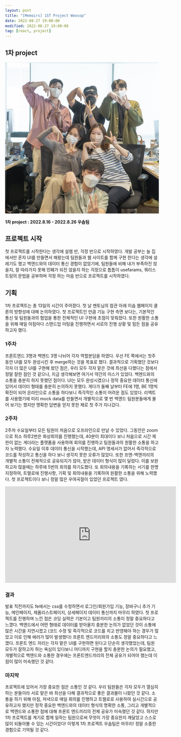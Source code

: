 ```yaml
---
layout: post
title: "[Memoirs] 1ST Project Woosop"
date: 2022-08-27 19:00:00
modified: 2022-08-27 19:00:00
tag: [react, project]
---
```


## 1차 project 

![우솝팀](/images/post/wecode-1st-project-img01.jpeg)

**1차 project : 2022.8.16 - 2022.8.26 우솝팀**

## 프로젝트 시작

첫 프로젝트를 시작한다는 생각에 설렘 반, 걱정 반으로 시작하였다. 개발 공부는 늘 집에서만 혼자 UI를 만들면서 해왔는데 팀원들과 웹 사이트를 함께 구현 한다는 생각에 설레기도 했고 백엔드와의 데이터 통신 경험이 없었기에, 팀원들에 비해 내가 부족하진 않을지, 잘 따라가지 못해 민폐가 되진 않을지 하는 걱정으로 틈틈이 usefarams, 쿼리스트링의 문법을 공부하며 걱정 하는 마음 반으로 프로젝트를 시작하였다.

## 기획

1차 프로젝트는 총 13일의 시간이 주어졌다.
첫 날 멘토님의 참관 아래 이솝 웹페이지 클론의 방향성에 대해 논의하였다. 첫 프로젝트인 만큼 기능 구현 측면 보다는, 기본적인 통신 및 팀원들과의 협업을 통한 전체적인 UI 구현에 초점이 맞춰졌다. 또한 원활한 소통을 위해 매일 아침마다 스탠드업 미팅을 진행하면서 서로의 진행 상황 및 힘든 점을 공유하고자 했다.

### 1주차

프론트엔드 3명과 백엔드 3명 나뉘어 각자 역할분담을 하였다. 우선 FE 쪽에서는 첫주 동안 UI를 모두 완성시킨 후 merge하는 것을 목표로 했다. 결과적으로 기획했던 것보다 각자 더 많은 UI를 구현해 왔던 점은, 우리 모두 각자 맡은 것에 최선을 다했다는 점에서 정말 잘한 점인 것 같으나, 지금 생각해보면 여기서 약간의 미스가 있었다. 백엔드와의 소통을 충분히 하지 못했던 점이다. UI는 모두 완성시켰으나 정작 중요한 데이터 통신에 있어서 데이터 형태를 충분히 논의하지 못했다. 게다가 둘째 날부터 FE에 1명, BE 1명씩 확진이 되어 온라인으로 소통을 하다보니 즉각적인 소통이 어려운 점도 있었다.
리액트를 사용했기에 미리 mock data를 만들면서 개별적으로 몇 번 백엔드 팀원분들에게 물어 보기는 했지만 명확한 답변을 얻지 못한 채로 첫 주가 지나갔다.

### 2주차

2주차 수요일부터 모든 팀원이 처음으로 오프라인으로 만날 수 있었다. 그동안은 zoom으로 최소 하루2번은 화상회의를 진행했는데, 40분이 최대이다 보니 처음으로 시간 제한이 없는 게더라는 플랫폼을 사용하여 회의를 진행하고 팀원들과의 원활한 소통을 하고자 노력했다. 수요일 이후 데이터 통신을 시작했는데, API 명세서가 없어서 즉각적으로 코드를 작성하고 통신을 하다 보니 생각치 못한 오류가 많았다. 또한 프엔-백엔끼리의 개별적 소통이 전체적으로 공유되지가 않아, 받은 데이터 형식이 많이 달랐다. 이를 보완하고자 많을때는 하루에 5번의 회의를 하기도했다. 또 회의내용을 기록하는 서기를 한명 지정하여, 트렐로에 진행사항, 기획 및 회의내용을 기록하여 원활한 소통을 위해 노력했다. 첫 프로젝트이다 보니 정말 많은 우여곡절이 있었던 프로젝트 였다.

<iframe width="560" height="315" src="https://www.youtube.com/embed/n2kL24FnHsE" title="YouTube video player" frameborder="0" allow="accelerometer; autoplay; clipboard-write; encrypted-media; gyroscope; picture-in-picture" allowfullscreen></iframe>

### 결과

발표 직전까지도 fe에서는 css를 수정하면서 로그인/회원가입 기능, 장바구니 추가 기능, 메인페이지, 제품리스트페이지, 상세페이지 데이터 통신까지 마무리 하였다.
첫 프로젝트를 진행하며 느낀 점은 코딩 실력은 기본이고 팀원끼리의 소통이 정말 중요하다고 느꼈다. 백엔드에서 어떤 형태로 데이터를 받아올지 충분한 논의가 없었던 것이 소통에 많은 시간을 지연시켰고 (코드 수정 및 즉각적으로 코드를 치고 반영해야 하는 경우가 많았고 이로 인해 에러가 많이 발생했다) 프론트 엔드끼리와의 소통도 정말 중요하다고 느꼈다. 프론트 엔드 끼리는 각자 맡은 UI를 구현하면 된다고 단순히 생각했었는데, 팀원 모두가 잘하고자 하는 욕심이 있다보니 어디까지 구현을 할지 충분한 논의가 필요했고, 개별적으로 백엔드와 소통한 경우에는 프론트엔드끼리의 전체 공유가 되어야 했는데 이점이 많이 미숙했던 것 같다.

### 마지막 

프로젝트에 있어서 가장 중요한 점은 소통인 것 같다. 우리 팀원들은 각자 모두가 열심히 하는 분들이라 서로 맡은 바 최선을 다해 결과적으로 좋은 결과물이 나왔던 것 같다. 소통을 하기 위해 아침, 저녁으로 매일 회의를 진행하고 트렐로로 사용하여 실시간으로 공유하고자 했지만 정작 중요한 백엔드와의 데이터 형식의 명확한 소통, 그리고 개별적으로 백엔드와 소통한 점에 대해 프론트 엔드끼리의 전체 공유가 미숙했던 것 같다. 하지만 1차 프로젝트를 계기로 함께 일하는 팀원으로써 무엇이 가장 중요한지 깨달았고 스스로 많이 되돌아볼 수 있는 시간이었다! 이렇게 1차 프로젝트 우솝팀은 마무리! 정말 소중한 경험으로 기억될 것 같다.
